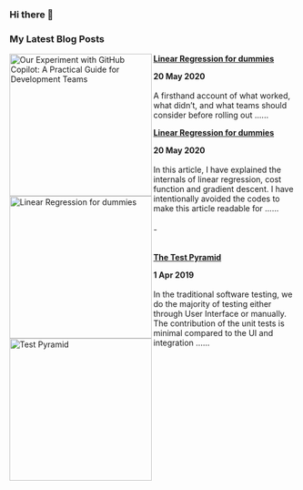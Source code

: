 ### Hi there 👋

### My Latest Blog Posts
<!-- MEDIUM_BLOG:START -->
<p align="left">
<a href="https://medium.com/@birlla/our-experiment-with-github-copilot-a-practical-guide-for-development-teams-0c1d5ce3d5a4" title="Our Experiment with GitHub Copilot: A Practical Guide for Development Teams
"><img src="https://miro.medium.com/v2/resize:fit:4800/format:webp/1*eDecuYVgbpO-usbBXsZesw.png" alt="Our Experiment with GitHub Copilot: A Practical Guide for Development Teams" width="250px" align="left" /></a>
<a href="https://medium.com/@birlla/linear-regression-model-for-dummies-920000f72ecc" title="Linear Regression for dummies"><strong>Linear Regression for dummies</strong></a>
<div><strong>20 May 2020</strong></div>
<br/> A firsthand account of what worked, what didn’t, and what teams should consider before rolling out ......</p>
<!-- MEDIUM_BLOG:END -->

<!-- MEDIUM_BLOG:START -->
<p align="left">
<a href="https://medium.com/@birlla/linear-regression-model-for-dummies-920000f72ecc" title="Linear Regression for dummies"><img src="https://miro.medium.com/v2/resize:fit:1120/format:webp/1*7jZVbQrHXov2q7u0_ZR_Kw.png" alt="Linear Regression for dummies" width="250px" align="left" /></a>
<a href="https://medium.com/@birlla/linear-regression-model-for-dummies-920000f72ecc" title="Linear Regression for dummies"><strong>Linear Regression for dummies</strong></a>
<div><strong>20 May 2020</strong></div>
<br/> In this article, I have explained the internals of linear regression, cost function and gradient descent. I have intentionally avoided the codes to make this article readable for ......</p>
<!-- MEDIUM_BLOG:END -->

###### -
<!-- MEDIUM_BLOG:START -->
<p align="left">
<a href="https://medium.com/@birlla/the-test-pyramid-58b7fb3598fa" title="The Test Pyramid"><img src="https://miro.medium.com/v2/resize:fit:1072/format:webp/1*tU6LEkBFQu2A_Jc6Ajn0Dg.png" alt="Test Pyramid" width="250px" align="left" /></a>
<a href="https://medium.com/@birlla/the-test-pyramid-58b7fb3598fa" title="The Test Pyramid"><strong>The Test Pyramid</strong></a>
<div><strong>1 Apr 2019</strong></div>
<br/> In the traditional software testing, we do the majority of testing either through User Interface or manually. The contribution of the unit tests is minimal compared to the UI and integration ......</p>
<!-- MEDIUM_BLOG:END -->
